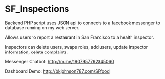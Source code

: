 # SF_Inspections
Backend PHP script uses JSON api to connects to a facebook messenger to database running on my web server.

Allows users to report a restaurant in San Francisco to a health inspector.

Inspectors can delete users, swaps roles, add users, update inspector information, delete complaints.

Messenger Chatbot: http://m.me/1907957792845060

Dashboard Demo: http://bkjohnson787.com/SFfood


